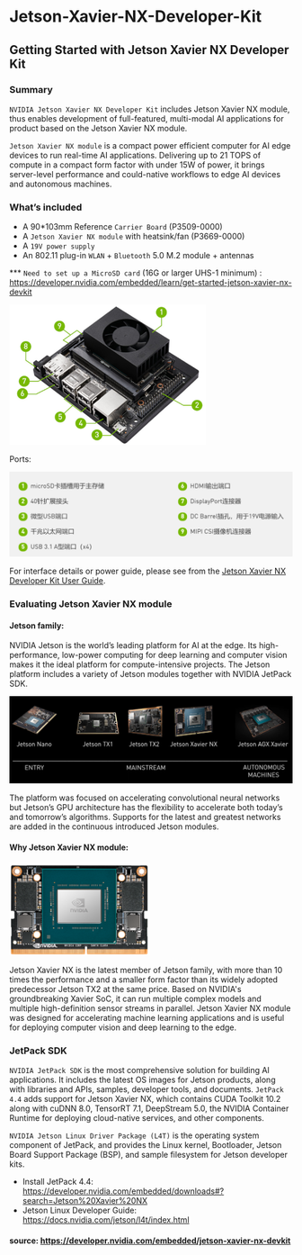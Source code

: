 # Jetson-Xavier-NX-Developer-Kit
## Getting Started with Jetson Xavier NX Developer Kit

### Summary

`NVIDIA Jetson Xavier NX Developer Kit` includes Jetson Xavier NX module, thus enables development of full-featured, multi-modal AI applications for product based on the Jetson Xavier NX module. 

`Jetson Xavier NX module` is a compact power efficient computer for AI edge devices to run real-time AI applications. Delivering up to 21 TOPS of compute in a compact form factor with under 15W of power, it brings server-level performance and could-native workflows to edge AI devices and autonomous machines.


### What’s included

* A 90*103mm Reference `Carrier Board` (P3509-0000)
*	A `Jetson Xavier NX module` with heatsink/fan (P3669-0000)
*	A `19V power supply`
*	An 802.11 plug-in `WLAN` + `Bluetooth` 5.0 M.2 module + antennas

*** `Need to set up a MicroSD card` (16G or larger UHS-1 minimum) : https://developer.nvidia.com/embedded/learn/get-started-jetson-xavier-nx-devkit

<img src="https://github.com/zhanghan4521/Jetson-Xavier-NX-Developer-Kit/raw/master/2020-09-03T00_38_34.png" width="350">

Ports:

<img src="https://github.com/zhanghan4521/Jetson-Xavier-NX-Developer-Kit/raw/master/2020-09-03T00_39_10.png" width="600">

For interface details or power guide, please see from the [Jetson Xavier NX Developer Kit User Guide](https://developer.nvidia.com/embedded/downloads#?search=Jetson%20Xavier%20NX%20Developer%20Kit%20User%20Guide).


### Evaluating Jetson Xavier NX module

#### Jetson family:

NVIDIA Jetson is the world’s leading platform for AI at the edge. Its high-performance, low-power computing for deep learning and computer vision makes it the ideal platform for compute-intensive projects. The Jetson platform includes a variety of Jetson modules together with NVIDIA JetPack SDK. 

<img src="https://github.com/zhanghan4521/Jetson-Xavier-NX-Developer-Kit/raw/master/2020-09-03T01_00_57.png" width="600">

The platform was focused on accelerating convolutional neural networks but Jetson’s GPU architecture has the flexibility to accelerate both today’s and tomorrow’s algorithms. Supports for the latest and greatest networks are added in the continuous introduced Jetson modules.

#### Why Jetson Xavier NX module:

<img src="https://github.com/zhanghan4521/Jetson-Xavier-NX-Developer-Kit/raw/master/2020-09-04T03_38_45.png" width="250">

Jetson Xavier NX is the latest member of Jetson family, with more than 10 times the performance and a smaller form factor than its widely adopted predecessor Jetson TX2 at the same price. Based on NVIDIA's groundbreaking Xavier SoC, it can run multiple complex models and multiple high-definition sensor streams in parallel. Jetson Xavier NX module was designed for accelerating machine learning applications and is useful for deploying computer vision and deep learning to the edge. 


### JetPack SDK

`NVIDIA JetPack SDK` is the most comprehensive solution for building AI applications. It includes the latest OS images for Jetson products, along with libraries and APIs, samples, developer tools, and documents. ``JetPack 4.4`` adds support for Jetson Xavier NX, which contains CUDA Toolkit 10.2 along with cuDNN 8.0, TensorRT 7.1, DeepStream 5.0, the NVIDIA Container Runtime for deploying cloud-native services, and other components.

`NVIDIA Jetson Linux Driver Package (L4T)` is the operating system component of JetPack, and provides the Linux kernel, Bootloader, Jetson Board Support Package (BSP), and sample filesystem for Jetson developer kits.

* Install JetPack 4.4:
https://developer.nvidia.com/embedded/downloads#?search=Jetson%20Xavier%20NX
*	Jetson Linux Developer Guide: 
https://docs.nvidia.com/jetson/l4t/index.html

#### source: https://developer.nvidia.com/embedded/jetson-xavier-nx-devkit
